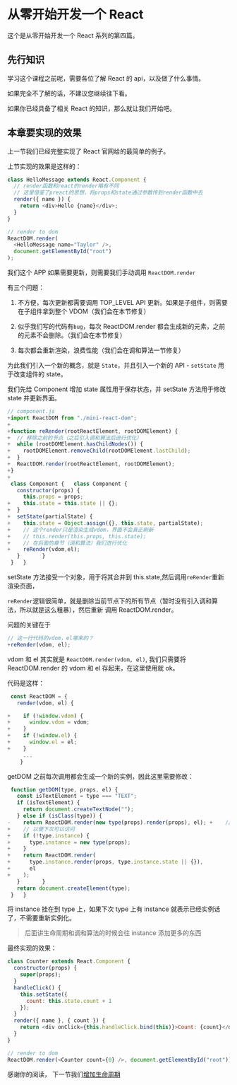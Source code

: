 # 从零开始开发一个 React

这个是从零开始开发一个 React 系列的第四篇。

## 先行知识

学习这个课程之前呢，需要各位了解 React 的 api，以及做了什么事情。

如果完全不了解的话，不建议您继续往下看。

如果你已经具备了相关 React 的知识，那么就让我们开始吧。

## 本章要实现的效果

上一节我们已经完整实现了 React 官网给的最简单的例子。

上节实现的效果是这样的：

```js
class HelloMessage extends React.Component {
  // render函数和react的render略有不同
  // 这里借鉴了preact的思想，将props和state通过参数传到render函数中去
  render({ name }) {
    return <div>Hello {name}</div>;
  }
}

// render to dom
ReactDOM.render(
  <HelloMessage name="Taylor" />,
  document.getElementById("root")
);
```

我们这个 APP 如果需要更新，则需要我们手动调用 `ReactDOM.render`

有三个问题：

1.  不方便，每次更新都需要调用 TOP_LEVEL API 更新。如果是子组件，则需要在子组件拿到整个 VDOM（我们会在本节修复）

2.  似乎我们写的代码有`bug`，每次 ReactDOM.render 都会生成新的元素，之前的元素不会删除。（我们会在本节修复）

3.  每次都会重新渲染，浪费性能（我们会在调和算法一节修复）

为此我们引入一个新的概念，就是 `State`，并且引入一个新的 API - `setState` 用于改变组件的 state。

我们先给 Component 增加 state 属性用于保存状态，并 setState 方法用于修改 state 并更新界面。

```js
// component.js
+import ReactDOM from "./mini-react-dom";
+
+function reRender(rootReactElement, rootDOMElement) {
+  // 移除之前的节点（之后引入调和算法后进行优化）
+  while (rootDOMElement.hasChildNodes()) {
+    rootDOMElement.removeChild(rootDOMElement.lastChild);
+  }
+  ReactDOM.render(rootReactElement, rootDOMElement);
+}
+
 class Component {	 class Component {
   constructor(props) {
     this.props = props;
+    this.state = this.state || {};
+  }
+  setState(partialState) {
+    this.state = Object.assign({}, this.state, partialState);
+    // 这个render只是渲染生成vdom，界面不会真正刷新
+    // this.render(this.props, this.state);
+    // 在后面的章节（调和算法）我们进行优化
+    reRender(vdom,el);
   }	   }
 }	 }
```

setState 方法接受一个对象，用于将其合并到 this.state,然后调用`reRender`重新渲染页面，

`reRender`逻辑很简单，就是删除当前节点下的所有节点（暂时没有引入调和算法，所以就是这么粗暴），然后重新
调用 ReactDOM.render。

问题的关键在于

```js
// 这一行代码的vdom，el哪来的？
+reRender(vdom, el);
```

vdom 和 el 其实就是 `ReactDOM.render(vdom, el)`,
我们只需要将 ReactDOM.render 的 vdom 和 el 存起来，在这里使用就 ok。

代码是这样：

```js
 const ReactDOM = {
   render(vdom, el) {

+    if (!window.vdom) {
+      window.vdom = vdom;
+    }
+    if (!window.el) {
+      window.el = el;
+    }
     ...
    }
```

getDOM 之前每次调用都会生成一个新的实例，因此这里需要修改：

```js
 function getDOM(type, props, el) {
   const isTextElement = type === "TEXT";
   if (isTextElement) {
     return document.createTextNode("");
   } else if (isClass(type)) {
-    return ReactDOM.render(new type(props).render(props), el);	+    // 组件实例只创建一次，创建成功之后挂在到type上
+    // 以便下次可以访问
+    if (!type.instance) {
+      type.instance = new type(props);
+    }
+    return ReactDOM.render(
+      type.instance.render(props, type.instance.state || {}),
+      el
+    );
   }	   }
   return document.createElement(type);
 }	 }
```

将 instance 挂在到 type 上，如果下次 type 上有 instance 就表示已经实例话了，不需要重新实例化。

> 后面讲生命周期和调和算法的时候会往 instance 添加更多的东西

最终实现的效果：

```js
class Counter extends React.Component {
  constructor(props) {
    super(props);
  }
  handleClick() {
    this.setState({
      count: this.state.count + 1
    });
  }
  render({ name }, { count }) {
    return <div onClick={this.handleClick.bind(this)}>Count: {count}</div>;
  }
}

// render to dom
ReactDOM.render(<Counter count={0} />, document.getElementById("root"));
```

感谢你的阅读， 下一节我们[增加生命周期](https://github.com/azl397985856/mono-react/tree/lecture/part5)
